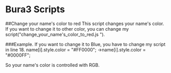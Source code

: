 Bura3 Scripts
=============
##Change your name's color to red
  This script changes your name's color.
  If you want to change it to other color, you can change my script("change_your_name's_color_to_red.js ").

###Example.
  If you want to change it to Blue, you have to change my script in line 18.
  name[i].style.color = "#FF0000";
  →name[i].style.color = "#0000FF";
 
  So your name's color is controlled with RGB.
